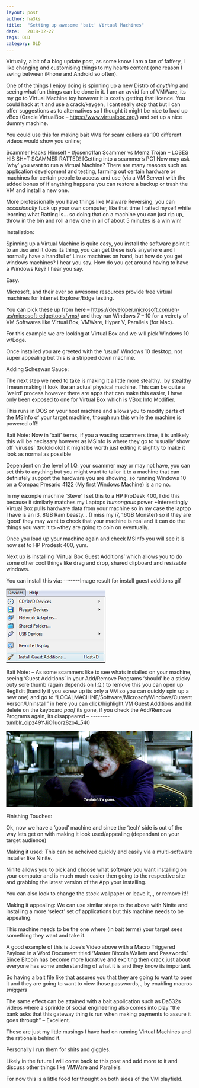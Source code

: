 ```yaml
---
layout: post
author: ha3ks
title:  "Setting up awesome 'bait' Virtual Machines"
date:   2018-02-27
tags: OLD
category: OLD
---
```


Virtually, a bit of a blog update post, as some know I am a fan of faffery, I like changing and customising things to my hearts content (one reason I swing between iPhone and Android so often).

One of the things I enjoy doing is spinning up a new Distro of *anything* and seeing what fun things can be done in it. I am an avvid fan of VMWare, its my go to Virtual Machine toy however it is costly getting that licence. You could hack at it and use a crack/keygen, I cant really stop that but I can offer suggestions as to alternatives so I thought it might be nice to load up vBox (Oracle VirtualBox – https://www.virtualbox.org/) and set up a nice dummy machine.
<!--more-->

You could use this for making bait VMs for scam callers as 100 different videos would show you online;

Scammer Hacks Himself – #joseno1fan
Scammer vs Memz Trojan – LOSES HIS SH*T
SCAMMER RATTED! [Getting into a scammer’s PC]
Now may ask ‘why’ you want to run a Virtual Machine? There are many reasons such as application development and testing, farming out certain hardware or machines for certain people to access and use (via a VM Server) with the added bonus of if anything happens you can restore a backup or trash the VM and install a new one.

More professionally you have things like Malware Reversing, you can *occasionally* fuck up your own computer, like that time I ratted myself while learning what Ratting is… so doing that on a machine you can just rip up, throw in the bin and roll a new one in all of about 5 minutes is a win win!

 

Installation:

Spinning up a Virtual Machine is quite easy, you install the software point it to an .iso and it does its thing, you can get these iso’s anywhere and I normally have a handful of Linux machines on hand, but how do you get windows machines? I hear you say. How do you get around having to have a Windows Key? I hear you say.

Easy.

Microsoft, and their ever so awesome resources provide free virtual machines for Internet Explorer/Edge testing.

You can pick these up from here – https://developer.microsoft.com/en-us/microsoft-edge/tools/vms/ and they run Windows 7 – 10 for a veirety of VM Softwares like Virtual Box, VMWare, Hyper V, Parallels (for Mac).

For this example we are looking at Virtual Box and we will pick Windows 10 w/Edge.

Once installed you are greeted with the ‘usual’ Windows 10 desktop, not super appealing but this is a stripped down machine.

 

Adding Schezwan Sauce:

The next step we need to take is making it a little more stealthy.. by stealthy I mean making it look like an actual physical machine. This can be quite a ‘weird’ process however there are apps that can make this easier, I have only been exposed to one for Virtual Box which is VBox Info Modifier.

This runs in DOS on your host machine and allows you to modify parts of the MSInfo of your target machine, though run this while the machine is powered off!!

Bait Note:
Now in ‘bait’ terms, if you a wasting scammers time, it is unlikely this will be necissary however as MSInfo is where they go to ‘usually’ show off ‘viruses’ (trololololol) it might be worth just editing it slightly to make it look as normal as possible

Dependent on the level of I.Q. your scammer may or may not have, you can set this to anything but you might want to tailor it to a machine that can defniately support the hardware you are showing, so running Windows 10 on a Compaq Presario 4122 (My first Windows Machine) is a no no.

In my eaxmple machine ‘Steve’ I set this to a HP ProDesk 400, I did this because it similarly matches my Laptops *humongous* power ~Interestingly Virtual Box pulls hardware data from your machine so in my case the laptop I have is an i3, 8GB Ram beasty… (I miss my i7, 16GB Monster) so if they are ‘good’ they may want to check that your machine is real and it can do the things you want it to ~they are going to coin on eventually.

Once you load up your machine again and check MSInfo you will see it is now set to HP Prodesk 400, yum.

Next up is installing ‘Virtual Box Guest Additions’ which allows you to do some other cool things like drag and drop, shared clipboard and resizable windows.

You can install this via:
-------Image result for install guest additions gif

[![1](/assets/blog/content/20815.gif)](/assets/blog/content/20815.gif)

Bait Note:
– As some scammers like to see whats installed on your machine, seeing ‘Guest Additions’ in your Add/Remove Programs ‘should’ be a sticky outy sore thumb (again depends on I.Q.) to remove this you can open up RegEdit (handily if you screw up its only a VM so you can quickly spin up a new one) and go to “LOCALMACHINE/Software/Microsoft/Windows/Current Verson/Uninstall” in here you can click/highlight VM Guest Additions and hit delete on the keyboard *poof* its gone, if you check the Add/Remove Programs again, its disappeared –
--------tumblr_oipz49YJiO1uorz8zo4_540

[![2](/assets/blog/content/joker.gif)](/assets/blog/content/joker.gif)

Finishing Touches:

Ok, now we have a ‘good’ machine and since the ‘tech’ side is out of the way lets get on with making it look used/appealing (dependant on your target audience)

Making it used:
This can be acheived quickly and easily via a multi-software installer like Ninite.

Ninite allows you to pick and choose what software you want installing on your computer and is much much easier then going to the respective site and grabbing the latest version of the App your installing.

You can also look to change the stock wallpaper or leave it,,, or remove it!!

Making it appealing:
We can use similar steps to the above with Ninite and installing a more ‘select’ set of applications but this machine needs to be appealing.

This machine needs to be the one where (in bait terms) your target sees something they want and take it.

A good example of this is Jose’s Video above with a Macro Triggered Payload in a Word Document titled ‘Master Bitcoin Wallets and Passwords’. Since Bitcoin has become more lucrative and exciting then crack just about everyone has some understanding of what it is and they know its important.

So having a bait file like that assures you that they are going to want to open it and they are going to want to view those passwords,,, by enabling macros *sniggers*

The same effect can be attained with a bait application such as Da532s videos where a sprinkle of social engineering also comes into play “the bank asks that this gateway thing is run when making payments to assure it goes through” – Excellent.

These are just my little musings I have had on running Virtual Machines and the rationale behind it.

Personally I run them for shits and giggles.

Likely in the future I will come back to this post and add more to it and discuss other things like VMWare and Parallels.

For now this is a little food for thought on both sides of the VM playfield.